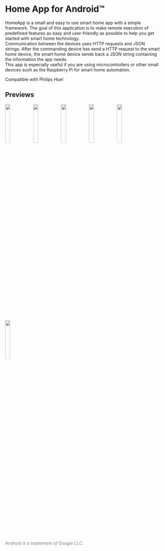 # Home App for Android™
HomeApp is a small and easy to use smart home app with a simple framework. The goal of this application is to make remote execution of predefined features as easy and user-friendly as possible to help you get started with smart home technology.  
Communication between the devices uses HTTP requests and JSON strings. After the commanding device has send a HTTP request to the smart home device, the smart home device sends back a JSON string containing the information the app needs.  
This app is especially useful if you are using microcontrollers or other small devices such as the Raspberry Pi for smart home automation.  
 
Compatible with Philips Hue!  

## Previews
<img src="https://domi04151309.github.io/images/Android/HomeApp1.jpg" width="18%" /><img src="https://domi04151309.github.io/images/Android/HomeApp2.jpg" width="18%" /><img src="https://domi04151309.github.io/images/Android/HomeApp3.jpg" width="18%" /><img src="https://domi04151309.github.io/images/Android/HomeApp4.jpg" width="18%" /><img src="https://domi04151309.github.io/images/Android/HomeApp5.jpg" width="18%" /><img src="https://domi04151309.github.io/images/Android/HomeApp6.jpg" width="18%" />  
 
<i style="color:gray;">Android is a trademark of Google LLC.</i>
